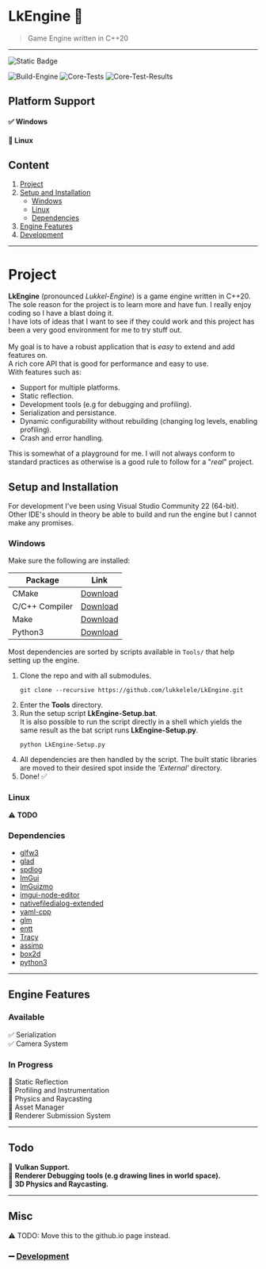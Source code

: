 # LkEngine :shaved_ice: 
> Game Engine written in C++20<br>

---

![Static Badge](https://img.shields.io/badge/LkEngine-v0.1.2--alpha-blue)

![Build-Engine](https://github.com/lukkelele/LkEngine/actions/workflows/Build-Engine.yml/badge.svg)
![Core-Tests](https://github.com/lukkelele/LkEngine/actions/workflows/Core-Tests.yml/badge.svg)
![Core-Test-Results](https://img.shields.io/endpoint?url=https%3A%2F%2Flukkelele.github.io%2FLkEngine%2FTestResults%2FCoreTests%2FCoreTests-Badge.json&style=plastic&label=Core-Tests)


## Platform Support
#### :white_check_mark: Windows<br>
#### :black_square_button: Linux <br>


## Content
1. [Project](#project)
2. [Setup and Installation](#Setup-and-Installation)
    - [Windows](#Platform-Windows)
	- [Linux](#Platform-Linux)
	- [Dependencies](#Engine-Dependencies)
3. [Engine Features](#Engine-Features)
4. [Development](#Engine-Development)

---

# Project <a id="Project"></a>

**LkEngine** (pronounced *_Lukkel-Engine_*) is a game engine written in C\++20. <br>
The sole reason for the project is to learn more and have fun. I really enjoy coding so I have a blast doing it.<br>
I have lots of ideas that I want to see if they could work and this project has been a very good environment for me to try stuff out.
<br>
<br>
My goal is to have a robust application that is _easy_ to extend and add features on.<br>
A rich core API that is good for performance and easy to use.<br>
With features such as:
- Support for multiple platforms.
- Static reflection.
- Development tools (e.g for debugging and profiling).
- Serialization and persistance.
- Dynamic configurability without rebuilding (changing log levels, enabling profiling).
- Crash and error handling.

This is somewhat of a playground for me. I will not always conform to standard practices as otherwise is a good rule to follow for a "_real_" project.

## Setup and Installation <a id="Setup-and-Installation"></a>
For development I've been using Visual Studio Community 22 (64-bit).<br>
Other IDE's should in theory be able to build and run the engine but I cannot make any promises.

### Windows <a id="Platform-Windows"></a>
Make sure the following are installed:

| Package | Link                          |
|----------------|--------------------------------------------|
| CMake | [Download](https://cmake.org/download/) |
| C/C++ Compiler | [Download](https://visualstudio.microsoft.com/vs/features/cplusplus/) |
| Make | [Download](https://gnuwin32.sourceforge.net/packages/make.htm) |
| Python3 | [Download](https://www.python.org/downloads/windows/) |

Most dependencies are sorted by scripts available in `Tools/` that help setting up the engine.


1. Clone the repo and with all submodules.<br>
    ```shell
	git clone --recursive https://github.com/lukkelele/LkEngine.git
	```
2. Enter the **Tools** directory.<br>
3. Run the setup script **LkEngine-Setup.bat**.<br>
   It is also possible to run the script directly in a shell which yields the same result as the bat script runs **LkEngine-Setup.py**.
	```shell
	python LkEngine-Setup.py
    ```
4. All dependencies are then handled by the script. The built static libraries are moved to their desired spot inside the _'External'_ directory. 
5. Done! :white_check_mark:

### Linux <a id="Platform-Linux"></a>
:warning: **TODO**

### Dependencies <a id="Engine-Dependencies"></a>
- [glfw3](https://github.com/glfw/glfw)
- [glad](https://github.com/Dav1dde/glad)
- [spdlog](https://github.com/gabime/spdlog)
- [ImGui](https://github.com/ocornut/imgui)
- [ImGuizmo](https://github.com/CedricGuillemet/ImGuizmo)
- [imgui-node-editor](https://github.com/thedmd/imgui-node-editor)
- [nativefiledialog-extended](https://github.com/btzy/nativefiledialog-extended)
- [yaml-cpp](https://github.com/jbeder/yaml-cpp)
- [glm](https://github.com/g-truc/glm)
- [entt](https://github.com/skypjack/entt)
- [Tracy](https://github.com/wolfpld/tracy)
- [assimp](https://github.com/assimp/assimp)
- [box2d](https://github.com/erincatto/box2d)
- [python3](https://www.python.org/downloads/)

---

## Engine Features <a id="Engine-Features"></a>

### Available
:white_check_mark: Serialization<br>
:white_check_mark: Camera System<br>

### In Progress
:black_square_button: Static Reflection<br>
:black_square_button: Profiling and Instrumentation<br>
:black_square_button: Physics and Raycasting<br>
:black_square_button: Asset Manager<br>
:black_square_button: Renderer Submission System<br>

---

## Todo
:small_blue_diamond: **Vulkan Support.**<br>
:small_blue_diamond: **Renderer Debugging tools (e.g drawing lines in world space).**<br>
:small_blue_diamond: **3D Physics and Raycasting.**<br>

<!------------------------------------------------------------>

---

## Misc

:warning: TODO: Move this to the github.io page instead.

### :heavy_minus_sign: [Development](Docs/Development.md) <a id="Engine-Development"></a>

